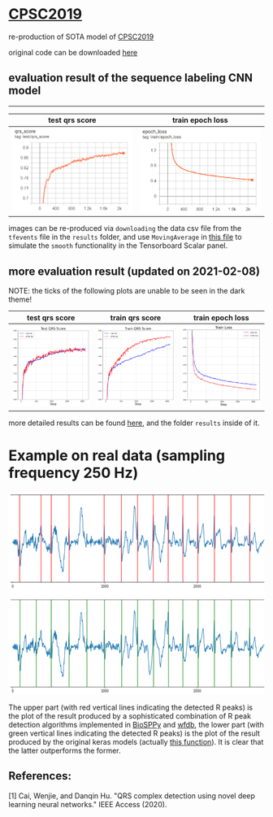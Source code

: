 
# [CPSC2019](http://2019.icbeb.org/Challenge.html)

re-production of SOTA model of [CPSC2019](http://2019.icbeb.org/Challenge.html)

original code can be downloaded [here](https://opensz.oss-cn-beijing.aliyuncs.com/ICBEB2020/file/CPSC2019-opensource.zip)


## evaluation result of the sequence labeling CNN model
-----------

test qrs score             |  train epoch loss
:-------------------------:|:-------------------------:
![test_qrs_score](results/test_qrs_score.png)  |  ![train_epoch_loss](results/train_epoch_loss.png)

images can be re-produced via ``downloading`` the data csv file from the ``tfevents`` file in the ``results`` folder, and use ``MovingAverage`` in [this file](https://github.com/DeepPSP/utils/blob/master/utils_signal/utils_signal.py#L1458) to simulate the ``smooth`` functionality in the Tensorboard Scalar panel.

## more evaluation result (updated on 2021-02-08)

NOTE: the ticks of the following plots are unable to be seen in the dark theme!

test qrs score             |  train qrs score          | train epoch loss
:-------------------------:|:-------------------------:|:-------------------------:
![test_qrs_score](results/test_qrs_score_new.png)  |  ![train_qrs_score](results/train_qrs_score_new.png) | ![train_epoch_loss](results/train_loss_new.png)

more detailed results can be found [here](https://github.com/DeepPSP/torch_ecg_models/tree/master/rpeaks_seq_lab), and the folder `results` inside of it.


# Example on real data (sampling frequency 250 Hz)

<img src="results/comparison_rpeaks_detect.png" width="800" height="400">

The upper part (with red vertical lines indicating the detected R peaks) is the plot of the result produced by a sophisticated combination of R peak detection algorithms implemented in [BioSPPy](https://github.com/PIA-Group/BioSPPy) and [wfdb](https://github.com/MIT-LCP/wfdb-python), the lower part (with green vertical lines indicating the detected R peaks) is the plot of the result produced by the original keras models (actually [this function](https://github.com/DeepPSP/torch_ecg/blob/master/torch_ecg/train/train_crnn_cpsc2020/signal_processing/ecg_rpeaks_dl.py#L30)). It is clear that the latter outperforms the former.

## References:

[1] Cai, Wenjie, and Danqin Hu. "QRS complex detection using novel deep learning neural networks." IEEE Access (2020).
